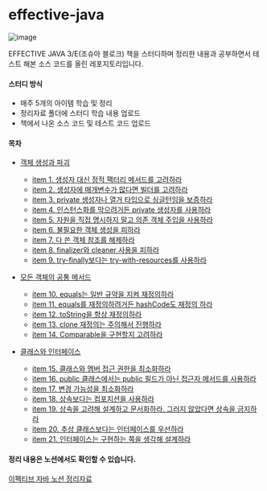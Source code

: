 # effective-java

![image](https://user-images.githubusercontent.com/49682056/216249756-01a72430-5a43-4956-8b1e-9692a2782c59.png)

EFFECTIVE JAVA 3/E(조슈아 블로크) 책을 스터디하며 정리한 내용과 공부하면서 테스트 해본 소스 코드를 올린 레포지토리입니다.

#### 스터디 방식
- 매주 5개의 아이템 학습 및 정리
- 정리자료 폴더에 스터디 학습 내용 업로드
- 책에서 나온 소스 코드 및 테스트 코드 업로드 

#### 목차
- [객체 생성과 파괴](https://github.com/tkdals2317/effective-java/tree/master/%EC%A0%95%EB%A6%AC%20%EC%9E%90%EB%A3%8C/%EA%B0%9D%EC%B2%B4%EC%9D%98%20%EC%83%9D%EC%84%B1%EA%B3%BC%20%ED%8C%8C%EA%B4%B4)  
  - [item 1. 생성자 대신 정적 팩터리 메서드를 고려하라](https://github.com/tkdals2317/effective-java/blob/ee217e4cbc7dc9981b95f4f90b6e04955902a786/%EC%A0%95%EB%A6%AC%20%EC%9E%90%EB%A3%8C/%EA%B0%9D%EC%B2%B4%EC%9D%98%20%EC%83%9D%EC%84%B1%EA%B3%BC%20%ED%8C%8C%EA%B4%B4/item%201.%20%EC%83%9D%EC%84%B1%EC%9E%90%20%EB%8C%80%EC%8B%A0%20%EC%A0%95%EC%A0%81%20%ED%8C%A9%ED%84%B0%EB%A6%AC%20%EB%A9%94%EC%84%9C%EB%93%9C%EB%A5%BC%20%EA%B3%A0%EB%A0%A4%ED%95%98%EB%9D%BC.md)
  - [item 2. 생성자에 매개변수가 많다면 빌더를 고려하라](https://github.com/tkdals2317/effective-java/blob/master/%EC%A0%95%EB%A6%AC%20%EC%9E%90%EB%A3%8C/%EA%B0%9D%EC%B2%B4%EC%9D%98%20%EC%83%9D%EC%84%B1%EA%B3%BC%20%ED%8C%8C%EA%B4%B4/item%202.%20%EC%83%9D%EC%84%B1%EC%9E%90%EC%97%90%20%EB%A7%A4%EA%B0%9C%EB%B3%80%EC%88%98%EA%B0%80%20%EB%A7%8E%EB%8B%A4%EB%A9%B4%20%EB%B9%8C%EB%8D%94%EB%A5%BC%20%EA%B3%A0%EB%A0%A4%ED%95%98%EB%9D%BC.md)  
  - [item 3. private 생성자나 열거 타입으로 싱글턴임을 보증하라](https://github.com/tkdals2317/effective-java/blob/master/%EC%A0%95%EB%A6%AC%20%EC%9E%90%EB%A3%8C/%EA%B0%9D%EC%B2%B4%EC%9D%98%20%EC%83%9D%EC%84%B1%EA%B3%BC%20%ED%8C%8C%EA%B4%B4/item%203.%20private%20%EC%83%9D%EC%84%B1%EC%9E%90%EB%82%98%20%EC%97%B4%EA%B1%B0%20%ED%83%80%EC%9E%85%EC%9C%BC%EB%A1%9C%20%EC%8B%B1%EA%B8%80%ED%84%B4%EC%9E%84%EC%9D%84%20%EB%B3%B4%EC%A6%9D%ED%95%98%EB%9D%BC.md)
  - [item 4. 인스턴스화를 막으려거든 private 생성자를 사용하라](https://github.com/tkdals2317/effective-java/blob/master/%EC%A0%95%EB%A6%AC%20%EC%9E%90%EB%A3%8C/%EA%B0%9D%EC%B2%B4%EC%9D%98%20%EC%83%9D%EC%84%B1%EA%B3%BC%20%ED%8C%8C%EA%B4%B4/item%204.%20%EC%9D%B8%EC%8A%A4%ED%84%B4%EC%8A%A4%ED%99%94%EB%A5%BC%20%EB%A7%89%EC%9C%BC%EB%A0%A4%EA%B1%B0%EB%93%A0%20private%20%EC%83%9D%EC%84%B1%EC%9E%90%EB%A5%BC%20%EC%82%AC%EC%9A%A9%ED%95%98%EB%9D%BC.md)
  - [item 5. 자원을 직접 명시하지 말고 의존 객체 주입을 사용하라](https://github.com/tkdals2317/effective-java/blob/master/%EC%A0%95%EB%A6%AC%20%EC%9E%90%EB%A3%8C/%EA%B0%9D%EC%B2%B4%EC%9D%98%20%EC%83%9D%EC%84%B1%EA%B3%BC%20%ED%8C%8C%EA%B4%B4/item%205.%20%EC%9E%90%EC%9B%90%EC%9D%84%20%EC%A7%81%EC%A0%91%20%EB%AA%85%EC%8B%9C%ED%95%98%EC%A7%80%20%EB%A7%90%EA%B3%A0%20%EC%9D%98%EC%A1%B4%20%EA%B0%9D%EC%B2%B4%20%EC%A3%BC%EC%9E%85%EC%9D%84%20%EC%82%AC%EC%9A%A9%ED%95%98%EB%9D%BC.md)
  - [item 6. 불필요한 객체 생성을 피하라](https://github.com/tkdals2317/effective-java/blob/master/%EC%A0%95%EB%A6%AC%20%EC%9E%90%EB%A3%8C/%EA%B0%9D%EC%B2%B4%EC%9D%98%20%EC%83%9D%EC%84%B1%EA%B3%BC%20%ED%8C%8C%EA%B4%B4/item%206.%20%EB%B6%88%ED%95%84%EC%9A%94%ED%95%9C%20%EA%B0%9D%EC%B2%B4%20%EC%83%9D%EC%84%B1%EC%9D%84%20%ED%94%BC%ED%95%98%EB%9D%BC.md)
  - [item 7. 다 쓴 객체 참조를 해제하라](https://github.com/tkdals2317/effective-java/blob/master/%EC%A0%95%EB%A6%AC%20%EC%9E%90%EB%A3%8C/%EA%B0%9D%EC%B2%B4%EC%9D%98%20%EC%83%9D%EC%84%B1%EA%B3%BC%20%ED%8C%8C%EA%B4%B4/item%207.%20%EB%8B%A4%20%EC%93%B4%20%EA%B0%9D%EC%B2%B4%20%EC%B0%B8%EC%A1%B0%EB%A5%BC%20%ED%95%B4%EC%A0%9C%ED%95%98%EB%9D%BC.md)
  - [item 8. finalizer와 cleaner 사용을 피하라](https://github.com/tkdals2317/effective-java/blob/master/%EC%A0%95%EB%A6%AC%20%EC%9E%90%EB%A3%8C/%EA%B0%9D%EC%B2%B4%EC%9D%98%20%EC%83%9D%EC%84%B1%EA%B3%BC%20%ED%8C%8C%EA%B4%B4/item%208.%20finalizer%EC%99%80%20cleaner%20%EC%82%AC%EC%9A%A9%EC%9D%84%20%ED%94%BC%ED%95%98%EB%9D%BC.md)
  - [item 9. try-finally보다는 try-with-resources를 사용하라](https://github.com/tkdals2317/effective-java/blob/master/%EC%A0%95%EB%A6%AC%20%EC%9E%90%EB%A3%8C/%EA%B0%9D%EC%B2%B4%EC%9D%98%20%EC%83%9D%EC%84%B1%EA%B3%BC%20%ED%8C%8C%EA%B4%B4/item%209.%20try-finally%EB%B3%B4%EB%8B%A4%EB%8A%94%20try-with-resources%EB%A5%BC%20%EC%82%AC%EC%9A%A9%ED%95%98%EB%9D%BC.md)
- [모든 객체의 공통 메서드](https://github.com/tkdals2317/effective-java/tree/master/%EC%A0%95%EB%A6%AC%20%EC%9E%90%EB%A3%8C/%EB%AA%A8%EB%93%A0%20%EA%B0%9D%EC%B2%B4%EC%9D%98%20%EA%B3%B5%ED%86%B5%20%EB%A9%94%EC%84%9C%EB%93%9C)
  - [item 10. equals는 일반 규약을 지켜 재정의하라](https://github.com/tkdals2317/effective-java/blob/master/%EC%A0%95%EB%A6%AC%20%EC%9E%90%EB%A3%8C/%EB%AA%A8%EB%93%A0%20%EA%B0%9D%EC%B2%B4%EC%9D%98%20%EA%B3%B5%ED%86%B5%20%EB%A9%94%EC%84%9C%EB%93%9C/item%2010.%20equals%EB%8A%94%20%EC%9D%BC%EB%B0%98%20%EA%B7%9C%EC%95%BD%EC%9D%84%20%EC%A7%80%EC%BC%9C%20%EC%9E%AC%EC%A0%95%EC%9D%98%ED%95%98%EB%9D%BC.md)
  - [item 11. equals를 재정의하려거든 hashCode도 재정의 하라](https://github.com/tkdals2317/effective-java/blob/master/%EC%A0%95%EB%A6%AC%20%EC%9E%90%EB%A3%8C/%EB%AA%A8%EB%93%A0%20%EA%B0%9D%EC%B2%B4%EC%9D%98%20%EA%B3%B5%ED%86%B5%20%EB%A9%94%EC%84%9C%EB%93%9C/item%2011.%20equals%EB%A5%BC%20%EC%9E%AC%EC%A0%95%EC%9D%98%ED%95%98%EB%A0%A4%EA%B1%B0%EB%93%A0%20hashCode%EB%8F%84%20%EC%9E%AC%EC%A0%95%EC%9D%98%20%ED%95%98%EB%9D%BC.md)
  - [item 12. toString을 항상 재정의하라](https://github.com/tkdals2317/effective-java/blob/master/%EC%A0%95%EB%A6%AC%20%EC%9E%90%EB%A3%8C/%EB%AA%A8%EB%93%A0%20%EA%B0%9D%EC%B2%B4%EC%9D%98%20%EA%B3%B5%ED%86%B5%20%EB%A9%94%EC%84%9C%EB%93%9C/item%2012.%20toString%EC%9D%84%20%ED%95%AD%EC%83%81%20%EC%9E%AC%EC%A0%95%EC%9D%98%ED%95%98%EB%9D%BC.md)
  - [item 13. clone 재정의는 주의해서 진행하라](https://github.com/tkdals2317/effective-java/blob/master/%EC%A0%95%EB%A6%AC%20%EC%9E%90%EB%A3%8C/%EB%AA%A8%EB%93%A0%20%EA%B0%9D%EC%B2%B4%EC%9D%98%20%EA%B3%B5%ED%86%B5%20%EB%A9%94%EC%84%9C%EB%93%9C/item%2013.%20clone%20%EC%9E%AC%EC%A0%95%EC%9D%98%EB%8A%94%20%EC%A3%BC%EC%9D%98%ED%95%B4%EC%84%9C%20%EC%A7%84%ED%96%89%ED%95%98%EB%9D%BC.md)
  - [item 14. Comparable을 구현할지 고려하라](https://github.com/tkdals2317/effective-java/blob/master/%EC%A0%95%EB%A6%AC%20%EC%9E%90%EB%A3%8C/%EB%AA%A8%EB%93%A0%20%EA%B0%9D%EC%B2%B4%EC%9D%98%20%EA%B3%B5%ED%86%B5%20%EB%A9%94%EC%84%9C%EB%93%9C/item%2014.%20Comparable%EC%9D%84%20%EA%B5%AC%ED%98%84%ED%95%A0%EC%A7%80%20%EA%B3%A0%EB%A0%A4%ED%95%98%EB%9D%BC.md)

- [클래스와 인터페이스](https://github.com/tkdals2317/effective-java/tree/master/%EC%A0%95%EB%A6%AC%20%EC%9E%90%EB%A3%8C/%ED%81%B4%EB%9E%98%EC%8A%A4%EC%99%80%20%EC%9D%B8%ED%84%B0%ED%8E%98%EC%9D%B4%EC%8A%A4)  
  - [item 15. 클래스와 멤버 접근 권한을 최소화하라](https://github.com/tkdals2317/effective-java/blob/master/%EC%A0%95%EB%A6%AC%20%EC%9E%90%EB%A3%8C/%ED%81%B4%EB%9E%98%EC%8A%A4%EC%99%80%20%EC%9D%B8%ED%84%B0%ED%8E%98%EC%9D%B4%EC%8A%A4/item%2015.%20%ED%81%B4%EB%9E%98%EC%8A%A4%EC%99%80%20%EB%A9%A4%EB%B2%84%20%EC%A0%91%EA%B7%BC%20%EA%B6%8C%ED%95%9C%EC%9D%84%20%EC%B5%9C%EC%86%8C%ED%99%94%ED%95%98%EB%9D%BC.md)
  - [item 16. public 클래스에서는 public 필드가 아닌 접근자 메서드를 사용하라](https://github.com/tkdals2317/effective-java/blob/master/%EC%A0%95%EB%A6%AC%20%EC%9E%90%EB%A3%8C/%ED%81%B4%EB%9E%98%EC%8A%A4%EC%99%80%20%EC%9D%B8%ED%84%B0%ED%8E%98%EC%9D%B4%EC%8A%A4/item%2016.%20public%20%ED%81%B4%EB%9E%98%EC%8A%A4%EC%97%90%EC%84%9C%EB%8A%94%20public%20%ED%95%84%EB%93%9C%EA%B0%80%20%EC%95%84%EB%8B%8C%20%EC%A0%91%EA%B7%BC%EC%9E%90%20%EB%A9%94%EC%84%9C%EB%93%9C%EB%A5%BC%20%EC%82%AC%EC%9A%A9%ED%95%98%EB%9D%BC.md)
  - [item 17. 변경 가능성을 최소화하라](https://github.com/tkdals2317/effective-java/blob/master/%EC%A0%95%EB%A6%AC%20%EC%9E%90%EB%A3%8C/%ED%81%B4%EB%9E%98%EC%8A%A4%EC%99%80%20%EC%9D%B8%ED%84%B0%ED%8E%98%EC%9D%B4%EC%8A%A4/item%2017.%20%EB%B3%80%EA%B2%BD%20%EA%B0%80%EB%8A%A5%EC%84%B1%EC%9D%84%20%EC%B5%9C%EC%86%8C%ED%99%94%ED%95%98%EB%9D%BC.md)
  - [item 18. 상속보다는 컴포지션을 사용하라](https://github.com/tkdals2317/effective-java/blob/master/%EC%A0%95%EB%A6%AC%20%EC%9E%90%EB%A3%8C/%ED%81%B4%EB%9E%98%EC%8A%A4%EC%99%80%20%EC%9D%B8%ED%84%B0%ED%8E%98%EC%9D%B4%EC%8A%A4/item%2018%20%EC%83%81%EC%86%8D%EB%B3%B4%EB%8B%A4%EB%8A%94%20%EC%BB%B4%ED%8F%AC%EC%A7%80%EC%85%98%EC%9D%84%20%EC%82%AC%EC%9A%A9%ED%95%98%EB%9D%BC.md)
  - [item 19. 상속을 고려해 설계하고 문서화하라. 그러지 않았다면 상속을 금지하라](https://github.com/tkdals2317/effective-java/blob/master/%EC%A0%95%EB%A6%AC%20%EC%9E%90%EB%A3%8C/%ED%81%B4%EB%9E%98%EC%8A%A4%EC%99%80%20%EC%9D%B8%ED%84%B0%ED%8E%98%EC%9D%B4%EC%8A%A4/item%2019%20%EC%83%81%EC%86%8D%EC%9D%84%20%EA%B3%A0%EB%A0%A4%ED%95%B4%20%EC%84%A4%EA%B3%84%ED%95%98%EA%B3%A0%20%EB%AC%B8%EC%84%9C%ED%99%94%ED%95%98%EB%9D%BC.md)
  - [item 20. 추상 클래스보다는 인터페이스를 우선하라](https://github.com/tkdals2317/effective-java/blob/master/%EC%A0%95%EB%A6%AC%20%EC%9E%90%EB%A3%8C/%ED%81%B4%EB%9E%98%EC%8A%A4%EC%99%80%20%EC%9D%B8%ED%84%B0%ED%8E%98%EC%9D%B4%EC%8A%A4/item%2020.%20%EC%B6%94%EC%83%81%20%ED%81%B4%EB%9E%98%EC%8A%A4%EB%B3%B4%EB%8B%A4%EB%8A%94%20%EC%9D%B8%ED%84%B0%ED%8E%98%EC%9D%B4%EC%8A%A4%EB%A5%BC%20%EC%9A%B0%EC%84%A0%ED%95%98%EB%9D%BC.md)
  - [item 21. 인터페이스는 구현하는 쪽을 생각해 설계하라](https://github.com/tkdals2317/effective-java/blob/master/%EC%A0%95%EB%A6%AC%20%EC%9E%90%EB%A3%8C/%ED%81%B4%EB%9E%98%EC%8A%A4%EC%99%80%20%EC%9D%B8%ED%84%B0%ED%8E%98%EC%9D%B4%EC%8A%A4/item%2021.%20%EC%9D%B8%ED%84%B0%ED%8E%98%EC%9D%B4%EC%8A%A4%EB%8A%94%20%EA%B5%AC%ED%98%84%ED%95%98%EB%8A%94%20%EC%AA%BD%EC%9D%84%20%EC%83%9D%EA%B0%81%ED%95%B4%20%EC%84%A4%EA%B3%84%ED%95%98%EB%9D%BC.md)

#### 정리 내용은 노션에서도 확인할 수 있습니다.

[이펙티브 자바 노션 정리자료](https://handy-gladiolus-4a5.notion.site/ee068f60419f41a6a2ec62f69e3599e3)
